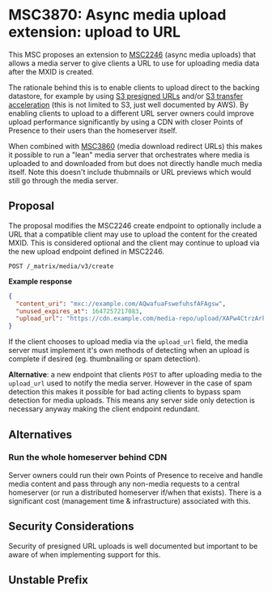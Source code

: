 # MSC3870: Async media upload extension: upload to URL

This MSC proposes an extension to [MSC2246](https://github.com/matrix-org/matrix-spec-proposals/pull/2246)
(async media uploads) that allows a media server to give clients a URL to use for uploading media
data after the MXID is created.

The rationale behind this is to enable clients to upload direct to the backing datastore, for example
by using [S3 presigned URLs](https://docs.aws.amazon.com/AmazonS3/latest/userguide/PresignedUrlUploadObject.html)
and/or [S3 transfer acceleration](https://docs.aws.amazon.com/AmazonS3/latest/userguide/transfer-acceleration-getting-started.html)
(this is not limited to S3, just well documented by AWS). By enabling clients to upload to a different
URL server owners could improve upload performance significantly by using a CDN with closer Points
of Presence to their users than the homeserver itself.

When combined with [MSC3860](https://github.com/matrix-org/matrix-spec-proposals/pull/3860) (media
download redirect URLs) this makes it possible to run a "lean" media server that orchestrates where
media is uploaded to and downloaded from but does not directly handle much media itself. Note this 
doesn't include thubmnails or URL previews which would still go through the media server.


## Proposal

The proposal modifies the MSC2246 create endpoint to optionally include a URL that a compatible
client may use to upload the content for the created MXID. This is considered optional and the
client may continue to upload via the new upload endpoint defined in MSC2246.

`POST /_matrix/media/v3/create`

**Example response**

```json
{
  "content_uri": "mxc://example.com/AQwafuaFswefuhsfAFAgsw",
  "unused_expires_at": 1647257217083,
  "upload_url": "https://cdn.example.com/media-repo/upload/XAPw4CtrzArk?signed=h4tGOHvCu"
}
```

If the client chooses to upload media via the `upload_url` field, the media server must implement
it's own methods of detecting when an upload is complete if desired (eg. thumbnailing or spam
detection).

**Alternative**: a new endpoint that clients `POST` to after uploading media to the `upload_url`
used to notify the media server. However in the case of spam detection this makes it possible for
bad acting clients to bypass spam detection for media uploads. This means any server side only
detection is necessary anyway making the client endpoint redundant.


## Alternatives

### Run the whole homeserver behind CDN

Server owners could run their own Points of Presence to receive and handle media content and pass
through any non-media requests to a central homeserver (or run a distributed homeserver if/when
that exists). There is a significant cost (management time & infrastructure) associated with this.


## Security Considerations

Security of presigned URL uploads is well documented but important to be aware of when implementing
support for this.


## Unstable Prefix
